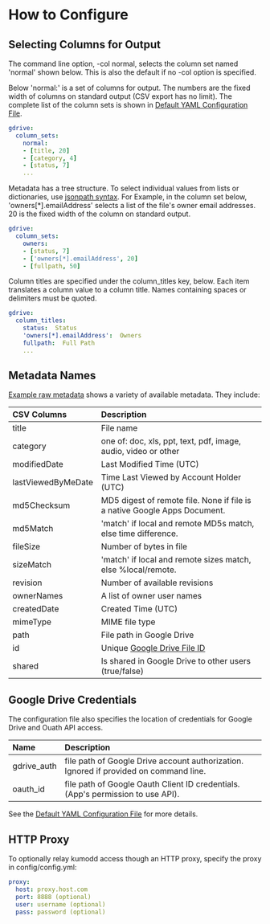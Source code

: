 # How to Configure

## Selecting Columns for Output

The command line option, -col normal, selects the column set named 'normal' shown
below.  This is also the default if no -col option is specified.

Below 'normal:' is a set of columns for output. The numbers are the fixed width of
columns on standard output (CSV export has no limit). The complete list of the column
sets is shown in [Default YAML Configuration
File](https://github.com/rich-murphey/kumodd/wiki/Default-configuration).

``` yaml
gdrive:
  column_sets:
    normal:
    - [title, 20]
    - [category, 4]
    - [status, 7]
    ...
```

Metadata has a tree structure.  To select individual values from lists or dictionaries,
use [jsonpath syntax](https://github.com/h2non/jsonpath-ng). For Example, in the column
set below, 'owners[*].emailAddress' selects a list of the file's owner email
addresses. 20 is the fixed width of the column on standard output.

``` yaml
gdrive:
  column_sets:
    owners:
    - [status, 7]
    - ['owners[*].emailAddress', 20]
    - [fullpath, 50]
```

Column titles are specified under the column_titles key, below.  Each item translates a
column value to a column title.  Names containing spaces or delimiters must be quoted.

``` yaml
gdrive:
  column_titles:
    status:  Status
    'owners[*].emailAddress':  Owners
    fullpath:  Full Path
    ...
```

## Metadata Names

[Example raw metadata](https://github.com/rich-murphey/kumodd/wiki/Example-Metadata) shows a variety of available metadata.
They include:

CSV Columns		| Description 
:------			| :-----------
title			| File name
category		| one of: doc, xls, ppt, text, pdf, image, audio, video or other
modifiedDate		| Last Modified Time (UTC)
lastViewedByMeDate	| Time Last Viewed by Account Holder (UTC)
md5Checksum             | MD5 digest of remote file. None if file is a native Google Apps Document.
md5Match		| 'match' if local and remote MD5s match, else time difference.
fileSize		| Number of bytes in file
sizeMatch		| 'match' if local and remote sizes match, else %local/remote.
revision                | Number of available revisions
ownerNames              | A list of owner user names
createdDate             | Created Time (UTC)
mimeType		| MIME file type
path                    | File path in Google Drive 
id                      | Unique [Google Drive File ID](https://developers.google.com/drive/api/v3/about-files)
shared                  | Is shared in Google Drive to other users (true/false)

## Google Drive Credentials

The configuration file also specifies the location of credentials for Google Drive and Ouath API access.

Name		| Description
:-----		| :-----
gdrive_auth	| file path of Google Drive account authorization. Ignored if provided on command line.
oauth_id	| file path of Google Oauth Client ID credentials. (App's permission to use API).

See the [Default YAML Configuration File](https://github.com/rich-murphey/kumodd/wiki/Default-configuration) for more details.

## HTTP Proxy

To optionally relay kumodd access though an HTTP proxy, specify the proxy in config/config.yml:
``` yaml
proxy:
  host: proxy.host.com
  port: 8888 (optional)
  user: username (optional)
  pass: password (optional)
```

